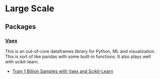 # Large Scale


## Packages


### [Vaex](https://github.com/vaexio/vaex])

This is an out-of-core dataframes library for Python, ML and visualization. This is sort of like pandas with some built-in functions. It also plays well with scikit-learn. 

* [Train 1 Billion Samples with Vaex and Scikit-Learn](https://towardsdatascience.com/ml-impossible-train-a-1-billion-sample-model-in-20-minutes-with-vaex-and-scikit-learn-on-your-9e2968e6f385)